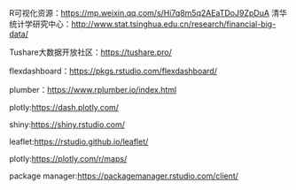 R可视化资源：https://mp.weixin.qq.com/s/Hi7q8m5q2AEaTDoJ9ZpDuA
清华统计学研究中心：http://www.stat.tsinghua.edu.cn/research/financial-big-data/

Tushare大数据开放社区：https://tushare.pro/

flexdashboard：https://pkgs.rstudio.com/flexdashboard/

plumber：https://www.rplumber.io/index.html

plotly:https://dash.plotly.com/

shiny:https://shiny.rstudio.com/

leaflet:https://rstudio.github.io/leaflet/

plotly:https://plotly.com/r/maps/

package manager:https://packagemanager.rstudio.com/client/
